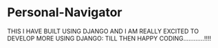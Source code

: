 # Personal-Navigator
THIS I HAVE BUILT USING DJANGO AND I AM REALLY EXCITED TO DEVELOP MORE USING DJANGO: 
TILL THEN HAPPY CODING............!!!!
